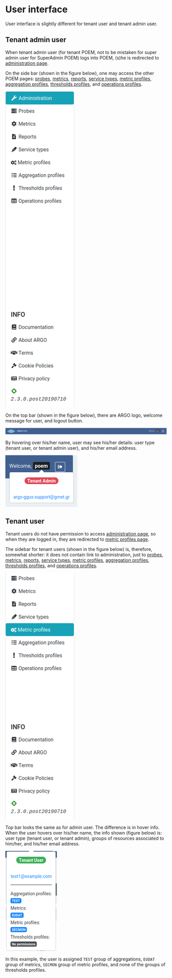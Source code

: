 # User interface

User interface is slightly different for tenant user and tenant admin user.

## Tenant admin user

When tenant admin user (for tenant POEM, not to be mistaken for super admin user for SuperAdmin POEM) logs into POEM, (s)he is redirected to [administration page](tenant_administration.md).

On the side bar (shown in the figure below), one may access the other POEM pages: [probes](tenant_probes.md), [metrics](tenant_metrics.md), [reports](tenant_reports.md), [service types](tenant_servicetypes.md), [metric profiles](tenant_metric_profiles.md), [aggregation profiles](tenant_aggregation_profiles.md), [thresholds profiles](tenant_thresholds_profiles.md), and [operations profiles](tenant_operations_profiles.md).

![Tenant Admin Sidebar](figures/tenant_sidebar.png)

On the top bar (shown in the figure below), there are ARGO logo, welcome message for user, and logout button.

![Tenant Admin Top Bar](figures/tenant_topbar.png)

By hovering over his/her name, user may see his/her details: user type (tenant user, or tenant admin user), and his/her email address.

![Tenant Admin Hover Info](figures/tenant_hover_tenant_admin.png)


## Tenant user

Tenant users do not have permission to access [administration page](tenant_administration.md), so when they are logged in, they are redirected to [metric profiles page](tenant_metric_profiles.md).

The sidebar for tenant users (shown in the figure below) is, therefore, somewhat shorter: it does not contain link to administration, just to [probes](tenant_probes.md), [metrics](tenant_metrics.md), [reports](tenant_reports.md), [service types](tenant_servicetypes.md), [metric profiles](tenant_metric_profiles.md), [aggregation profiles](tenant_aggregation_profiles.md), [thresholds profiles](tenant_thresholds_profiles.md), and [operations profiles](tenant_operations_profiles.md).

![Tenant Sidebar](figures/tenant_tenant_sidebar.png)

Top bar looks the same as for admin user. The difference is in hover info. When the user hovers over his/her name, the info shown (figure below) is: user type (tenant user, or tenant admin), groups of resources associated to him/her, and his/her email address.

![Tenant Hover Info](figures/tenant_user_hover_tenant.png)

In this example, the user is assigned `TEST` group of aggregations, `EUDAT` group of metrics, `SECMON` group of metric profiles, and none of the groups of thresholds profiles.
